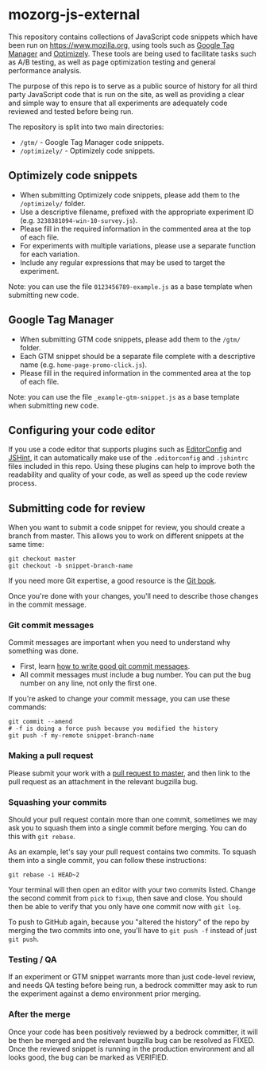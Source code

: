 # mozorg-js-external

This repository contains collections of JavaScript code snippets which have been run on
https://www.mozilla.org, using tools such as [Google Tag Manager](https://www.google.com/tagmanager/)
and [Optimizely](https://www.optimizely.com). These tools are being used to facilitate
tasks such as A/B testing, as well as page optimization testing and general performance
analysis.

The purpose of this repo is to serve as a public source of history for all third party
JavaScript code that is run on the site, as well as providing a clear and simple way to
ensure that all experiments are adequately code reviewed and tested before being run.

The repository is split into two main directories:

- `/gtm/` - Google Tag Manager code snippets.
- `/optimizely/` - Optimizely code snippets.

## Optimizely code snippets

- When submitting Optimizely code snippets, please add them to the `/optimizely/` folder.
- Use a descriptive filename, prefixed with the appropriate experiment ID (e.g. `3238381094-win-10-survey.js`).
- Please fill in the required information in the commented area at the top of each file.
- For experiments with multiple variations, please use a separate function for each variation.
- Include any regular expressions that may be used to target the experiment.

Note: you can use the file `0123456789-example.js` as a base template when submitting
new code.

## Google Tag Manager

- When submitting GTM code snippets, please add them to the `/gtm/` folder.
- Each GTM snippet should be a separate file complete with a descriptive name (e.g. `home-page-promo-click.js`).
- Please fill in the required information in the commented area at the top of each file.

Note: you can use the file `_example-gtm-snippet.js` as a base template when submitting
new code.

## Configuring your code editor

If you use a code editor that supports plugins such as [EditorConfig](http://editorconfig.org/)
and [JSHint](https://github.com/jshint/jshint), it can automatically make use of the
`.editorconfig` and `.jshintrc` files included in this repo. Using these plugins can
help to improve both the readability and quality of your code, as well as speed up the
code review process.

## Submitting code for review

When you want to submit a code snippet for review, you should create a branch from
master. This allows you to work on different snippets at the same time:

```Shell
git checkout master
git checkout -b snippet-branch-name
```

If you need more Git expertise, a good resource is the [Git book](http://git-scm.com/book).

Once you're done with your changes, you'll need to describe those changes in
the commit message.

### Git commit messages

Commit messages are important when you need to understand why something was
done.

- First, learn [how to write good git commit messages](http://tbaggery.com/2008/04/19/a-note-about-git-commit-messages.html).
- All commit messages must include a bug number. You can put the bug number on
  any line, not only the first one.

If you're asked to change your commit message, you can use these commands:

```Shell
git commit --amend
# -f is doing a force push because you modified the history
git push -f my-remote snippet-branch-name
```

### Making a pull request

Please submit your work with a [pull request to master](https://help.github.com/articles/using-pull-requests/),
and then link to the pull request as an attachment in the relevant bugzilla bug.

### Squashing your commits

Should your pull request contain more than one commit, sometimes we may ask you
to squash them into a single commit before merging. You can do this with `git
rebase`.

As an example, let's say your pull request contains two commits. To squash them
into a single commit, you can follow these instructions:

```Shell
git rebase -i HEAD~2
```

Your terminal will then open an editor with your two commits listed. Change the second
commit from `pick` to `fixup`, then save and close. You should then be able to
verify that you only have one commit now with `git log`.

To push to GitHub again, because you "altered the history" of the repo by merging
the two commits into one, you'll have to `git push -f` instead of just `git push`.

### Testing / QA

If an experiment or GTM snippet warrants more than just code-level review, and needs QA
testing before being run, a bedrock committer may ask to run the experiment against a
demo environment prior merging.

### After the merge

Once your code has been positively reviewed by a bedrock committer, it will be then be
merged and the relevant bugzilla bug can be resolved as FIXED. Once the reviewed snippet
is running in the production environment and all looks good, the bug can be marked
as VERIFIED.
